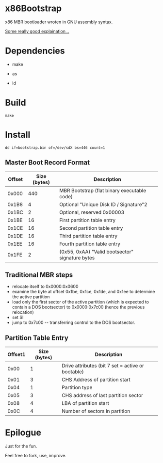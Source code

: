 # x86Bootstrap

x86 MBR bootloader wroten in GNU assembly syntax.

[Some really good explaination...](https://wiki.osdev.org/MBR_(x86))

# Dependencies

* make

* as

* ld

# Build

`make`

# Install

`dd if=bootstrap.bin of=/dev/sdX bs=446 count=1`

## Master Boot Record Format

Offset| Size (bytes) | Description
------|--------------|-------------------
0x000 |  440         |  MBR Bootstrap (flat binary executable code)
0x1B8 |  4           |  Optional "Unique Disk ID / Signature"2
0x1BC |  2           |  Optional, reserved 0x00003
0x1BE |  16          |  First partition table entry
0x1CE |  16          |  Second partition table entry
0x1DE |  16          |  Third partition table entry
0x1EE |  16          |  Fourth partition table entry
0x1FE |  2           |  (0x55, 0xAA) "Valid bootsector" signature bytes


## Traditional MBR steps

* relocate itself to 0x0000:0x0600
* examine the byte at offset 0x1be, 0x1ce, 0x1de, and 0x1ee to determine the active partition
* load only the first sector of the active partition (which is expected to contain a DOS bootsector) to 0x0000:0x7c00 (hence the previous relocation)
* set SI
* jump to 0x7c00 -- transferring control to the DOS bootsector.


## Partition Table Entry

Offset1| Size (bytes) | Description
-------|--------------|--------------------------------------
0x00   |1             | Drive attributes (bit 7 set = active or bootable)
0x01   |3             | CHS Address of partition start
0x04   |1             | Partition type
0x05   |3             | CHS address of last partition sector
0x08   |4             | LBA of partition start
0x0C   |4             | Number of sectors in partition

# Epilogue

Just for the fun.

Feel free to fork, use, improve.